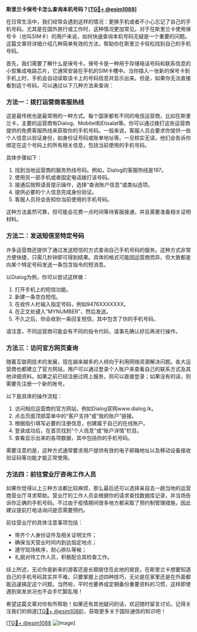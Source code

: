 **斯里兰卡保号卡怎么查询本机号码？[[TG💪+ @esim1088](https://t.me/s/esim1088)]**

在日常生活中，我们经常会遇到这样的情况：更换手机或者不小心忘记了自己的手机号码。尤其是在国外旅行或工作时，这种情况更加常见。对于在斯里兰卡使用保号卡（也叫SIM卡）的用户来说，如何快速查询本机号码无疑是一个重要的问题。这篇文章将详细介绍几种简单有效的方法，帮助你在斯里兰卡轻松找到自己的手机号码。

首先，我们需要了解什么是保号卡。保号卡是一种用于存储电话号码和联系信息的小型集成电路芯片，它通常安装在手机的SIM卡槽中。当你插入一张新的保号卡到手机上时，手机会自动读取该卡上的号码信息并显示出来。但是，如果你无法直接看到这个号码，可以通过以下几种方法来查询：

### 方法一：拨打运营商客服热线

这是最传统也是最常用的一种方式。每个国家都有不同的电信运营商，比如在斯里兰卡，主要的运营商有Dialog、Mobitel和Etisalat等。你可以通过拨打这些运营商提供的免费客服热线来获取你的手机号码。一般来说，客服人员会要求你提供一些个人信息以验证身份，如身份证号码或账单地址等。一旦核实无误，他们会告诉你绑定在这个号码上的所有相关信息，包括当前使用的手机号码。

具体步骤如下：
1. 找到当地运营商的服务热线号码。例如，Dialog的客服热线是197。
2. 使用另一部手机或者固定电话拨打该号码。
3. 接通后按照语音提示操作，选择“查询账户信息”或类似选项。
4. 提供必要的个人信息完成身份验证。
5. 客服人员将会告知你当前使用的手机号码。

这种方法虽然可靠，但可能会花费一点时间等待客服接通，并且需要准备相关证明材料。

### 方法二：发送短信至特定号码

许多运营商还提供了通过发送短信的方式查询自己手机号码的服务。这种方式非常方便快捷，只需几秒钟即可得到结果。具体的格式可能因运营商而异，但大致都是向某个特定号码发送一条包含指令的短消息。

以Dialog为例，你可以尝试这样做：
1. 打开手机上的短信功能。
2. 新建一条空白短信。
3. 在收件人栏输入指定号码，例如9476XXXXXXX。
4. 在正文处键入“MYNUMBER”，然后发送。
5. 不久之后，你会收到一条回复短信，其中包含了你的手机号码。

请注意，不同运营商可能会有不同的指令代码，请事先确认好后再进行操作。

### 方法三：访问官方网页查询

随着互联网技术的发展，现在越来越多的人倾向于利用网络资源解决问题。各大运营商也都建立了官方网站，用户可以通过登录个人账户来查看自己的联系方式及其他详细资料。如果之前已经注册过网上服务，则可以直接登录；如果没有的话，则需要先注册一个新的账号。

以下是具体的操作流程：
1. 访问相应运营商的官方网站，例如Dialog官网www.dialog.lk。
2. 点击页面顶部菜单中的“客户支持”或“我的账户”链接。
3. 根据指引填写必要的注册信息，创建属于自己的在线账户。
4. 登录成功后，在首页找到“个人信息”或“账户详情”栏目。
5. 查看显示出来的各项数据，其中包括你的手机号码。

需要注意的是，这种方式通常要求用户提供有效的电子邮箱地址以及移动设备接收验证码等功能才能正常使用。

### 方法四：前往营业厅咨询工作人员

如果你觉得以上三种方法都比较麻烦，那么最后还可以选择亲自去一趟当地的运营商营业厅寻求帮助。营业厅的工作人员会根据你的请求查找数据库记录，并当场告诉你正确的手机号码。不过由于疫情期间很多地方都采取了预约制管理措施，因此建议提前打电话询问是否需要预约。

前往营业厅的具体注意事项包括：
- 带齐个人身份证件及相关证明文件；
- 确保当天营业时间内到达指定地点；
- 遵守现场秩序，耐心排队等候；
- 礼貌对待工作人员，积极配合其检查工作。

综上所述，无论你是新来的游客还是长期居住在此地的居民，在斯里兰卡想要知道自己的手机号码其实并不难。只要掌握上述四种技巧，无论是在家里还是在外面都能迅速搞定这个问题。当然啦，平时也要养成定期备份重要资料的习惯，这样即使遇到突发状况也不会手忙脚乱哦！

希望这篇文章对你有所帮助！如果还有其他疑问的话，欢迎随时留言讨论。记得关注我们的频道[[TG💪+ @esim1088](https://t.me/s/esim1088)]，获取更多关于国际通信的知识吧！

[[TG💪+ @esim1088](https://t.me/s/esim1088) ![Image](https://i.postimg.cc/4NQfJmqS/Snipaste-2025-05-13-00-14-12.png)]